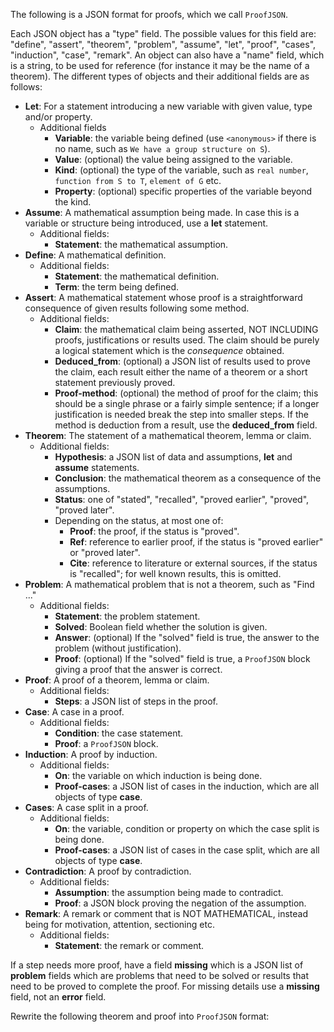 The following is a JSON format for proofs, which we call `ProofJSON`.

Each JSON object has a "type" field. The possible values for this field are: "define", "assert", "theorem", "problem", "assume", "let", "proof", "cases", "induction", "case", "remark". An object can also have a "name" field, which is a string, to be used for reference (for instance it may be the name of a theorem). The different types of objects and their additional fields are as follows:

* **Let**: For a statement introducing a new variable with given value, type and/or property.
  * Additional fields 
    * **Variable**: the variable being defined (use `<anonymous>` if there is no name, such as `We have a group structure on S`).
    * **Value**: (optional) the value being assigned to the variable.
    * **Kind**: (optional) the type of the variable, such as `real number`, `function from S to T`, `element of G` etc.
    * **Property**: (optional) specific properties of the variable beyond the kind.
* **Assume**: A mathematical assumption being made. In case this is a variable or structure being introduced, use a **let** statement.
  * Additional fields: 
    * **Statement**: the mathematical assumption.
* **Define**: A mathematical definition.
  * Additional fields: 
    * **Statement**: the mathematical definition.
    * **Term**: the term being defined.
* **Assert**: A mathematical statement whose proof is a straightforward consequence of given results following some method.
  * Additional fields: 
    * **Claim**: the mathematical claim being asserted, NOT INCLUDING proofs, justifications or results used. The claim should be purely a logical statement which is the *consequence* obtained.
    * **Deduced_from**: (optional) a JSON list of results used to prove the claim, each result either the name of a theorem or a short statement previously proved.
    * **Proof-method**: (optional) the method of proof for the claim; this should be a single phrase or a fairly simple sentence; if a longer justification is needed break the step into smaller steps. If the method is deduction from a result, use the **deduced_from** field.
* **Theorem**: The statement of a mathematical theorem, lemma or claim.
  * Additional fields: 
    * **Hypothesis**: a JSON list of data and assumptions, **let** and **assume** statements.
    * **Conclusion**: the mathematical theorem as a consequence of the assumptions.
    * **Status**: one of "stated", "recalled", "proved earlier", "proved", "proved later".
    * Depending on the status, at most one of:
      * **Proof**: the proof, if the status is "proved".
      * **Ref**: reference to earlier proof, if the status is "proved earlier" or "proved later".
      * **Cite**: reference to literature or external sources, if the status is "recalled"; for well known results, this is omitted.  
* **Problem**: A mathematical problem that is not a theorem, such as "Find ..."
  * Additional fields: 
    * **Statement**: the problem statement.
    * **Solved**: Boolean field whether the solution is given.
    * **Answer**: (optional) If the "solved" field is true, the answer to the problem (without justification).
    * **Proof**: (optional) If the "solved" field is true, a `ProofJSON` block giving a proof that the answer is correct.
* **Proof**: A proof of a theorem, lemma or claim.
  * Additional fields: 
    * **Steps**: a JSON list of steps in the proof.
* **Case**: A case in a proof.
  * Additional fields: 
    * **Condition**: the case statement.
    * **Proof**: a `ProofJSON` block. 
* **Induction**: A proof by induction.
  * Additional fields: 
    * **On**: the variable on which induction is being done.
    * **Proof-cases**: a JSON list of cases in the induction, which are all objects of type **case**.
* **Cases**: A case split in a proof.
  * Additional fields: 
    * **On**: the variable, condition or property on which the case split is being done.
    * **Proof-cases**: a JSON list of cases in the case split, which are all objects of type **case**.
* **Contradiction**: A proof by contradiction.
  * Additional fields: 
    * **Assumption**: the assumption being made to contradict.
    * **Proof**: a JSON block proving the negation of the assumption.
* **Remark**: A remark or comment that is NOT MATHEMATICAL, instead being for motivation, attention, sectioning etc.
  * Additional fields: 
    * **Statement**: the remark or comment.

If a step needs more proof, have a field **missing** which is a JSON list of **problem** fields which are problems that need to be solved or results that need to be proved to complete the proof. For missing details use a **missing** field, not an **error** field.

Rewrite the following theorem and proof into `ProofJSON` format:
